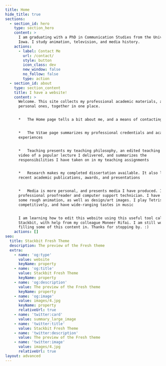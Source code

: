 ```yaml
---
title: Home
hide_title: true
sections:
  - section_id: hero
    type: section_hero
    content: >
      I am graduating with a PhD in Communication Studies from the University of
      Iowa. I study animation, television, and media history.
    actions:
      - label: Contact Me
        url: /contact/
        style: button
        icon_class: dev
        new_window: false
        no_follow: false
        type: action
  - section_id: about
    type: section_content
    title: I have a website!
    content: >
      Welcome. This site collects my professional academic materials, and some
      personal ones, together in one place. 


      *   The Home page tells a bit about me, and a means of contacting me 


      *   The Vitae page summarizes my professional credentials and academic
      experiences 


      *   Teaching presents my teaching philosophy, an edited teaching demo
      video of a popular lecture I delivered, and summarizes the
      responsibilities I have taken on in my teaching assignments 


      *   Research makes my completed dissertation available. It also lists my
      recent academic publications, awards, and presentations 


      *   Media is more personal, and presents media I have produced. I am a
      professional proofreader and computer support technician. I have produced
      some rough animation, as well as design/art images. I play Tetris
      competitively, and have wide-ranging tastes in music 


      I am learning how to edit this website using this useful tool called
      Stackbit, with help from my colleague Moneer Rifai. I am still working on
      filling some of this content in. Thanks for stopping by. :)
    actions: []
seo:
  title: Stackbit Fresh Theme
  description: The preview of the Fresh theme
  extra:
    - name: 'og:type'
      value: website
      keyName: property
    - name: 'og:title'
      value: Stackbit Fresh Theme
      keyName: property
    - name: 'og:description'
      value: The preview of the Fresh theme
      keyName: property
    - name: 'og:image'
      value: images/4.jpg
      keyName: property
      relativeUrl: true
    - name: 'twitter:card'
      value: summary_large_image
    - name: 'twitter:title'
      value: Stackbit Fresh Theme
    - name: 'twitter:description'
      value: The preview of the Fresh theme
    - name: 'twitter:image'
      value: images/4.jpg
      relativeUrl: true
layout: advanced
---
```

